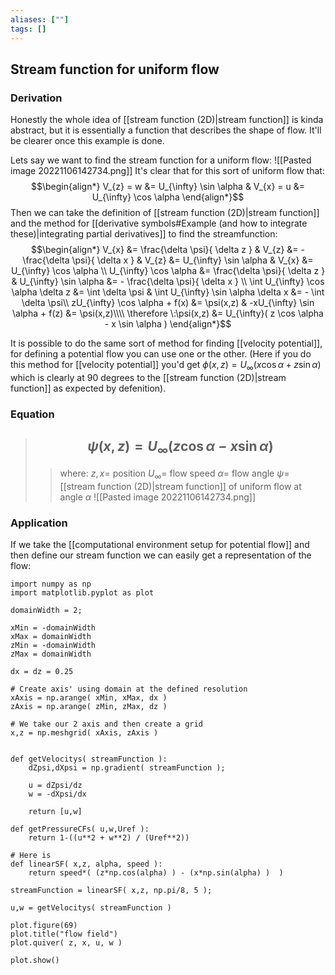 ```yaml
---
aliases: [""]
tags: []
---
```


## Stream function for uniform flow
### Derivation
Honestly the whole idea of [[stream function (2D)|stream function]] is kinda abstract, but it is essentially a function that describes the shape of flow. It'll be clearer once this example is done.

Lets say we want to find the stream function for a uniform flow:
![[Pasted image 20221106142734.png]]
It's clear that for this sort of uniform flow that:
$$\begin{align*}
V_{z} = w &= U_{\infty} \sin \alpha & V_{x} = u &= U_{\infty} \cos \alpha 
\end{align*}$$
Then we can take the definition of [[stream function (2D)|stream function]] and the method for [[derivative symbols#Example (and how to integrate these)|integrating partial derivatives]] to find the streamfunction:
$$\begin{align*}
V_{x} &= \frac{\delta \psi}{ \delta z } & V_{z} &= - \frac{\delta \psi}{ \delta x }   &  V_{z}  &= U_{\infty} \sin \alpha & V_{x}  &= U_{\infty} \cos \alpha \\
 U_{\infty} \cos \alpha &= \frac{\delta \psi}{ \delta z } & U_{\infty} \sin \alpha &= - \frac{\delta \psi}{ \delta x } \\
\int U_{\infty} \cos \alpha \delta z &= \int \delta \psi & \int U_{\infty} \sin \alpha \delta x &= - \int \delta \psi\\
zU_{\infty} \cos \alpha + f(x) &= \psi(x,z) & -xU_{\infty} \sin \alpha + f(z) &= \psi(x,z)\\\\
\therefore \:\psi(x,z) &= U_{\infty}( z \cos \alpha - x \sin \alpha )
\end{align*}$$

It is possible to do the same sort of method for finding [[velocity potential]], for defining a potential flow you can use one or the other. (Here if you do this method for [[velocity potential]] you'd get $\phi(x,z)= U_{\infty}( x \cos \alpha + z \sin \alpha )$ which is clearly at 90 degrees to the [[stream function (2D)|stream function]] as expected by defenition).

### Equation

> ## $$ \psi(x,z) = U_{\infty}( z \cos \alpha - x \sin \alpha ) $$ 
>> where:
>> $z,x=$ position
>> $U_{\infty}=$ flow speed
>> $\alpha=$ flow angle
>> $\psi=$ [[stream function (2D)|stream function]] of uniform flow at angle $\alpha$
>> ![[Pasted image 20221106142734.png]]

### Application
If we take the [[computational environment setup for potential flow]] and then define our stream function we can easily get a representation of the flow:

```jupyter
import numpy as np
import matplotlib.pyplot as plot

domainWidth = 2;

xMin = -domainWidth
xMax = domainWidth
zMin = -domainWidth
zMax = domainWidth

dx = dz = 0.25

# Create axis' using domain at the defined resolution
xAxis = np.arange( xMin, xMax, dx )
zAxis = np.arange( zMin, zMax, dz )

# We take our 2 axis and then create a grid
x,z = np.meshgrid( xAxis, zAxis )
 

def getVelocitys( streamFunction ):
	dZpsi,dXpsi = np.gradient( streamFunction );
	
	u = dZpsi/dz
	w = -dXpsi/dx
	
	return [u,w]

def getPressureCFs( u,w,Uref ):
	return 1-((u**2 + w**2) / (Uref**2))

# Here is 
def linearSF( x,z, alpha, speed ):
    return speed*( (z*np.cos(alpha) ) - (x*np.sin(alpha) )  )

streamFunction = linearSF( x,z, np.pi/8, 5 );

u,w = getVelocitys( streamFunction )

plot.figure(69)
plot.title("flow field")
plot.quiver( z, x, u, w )

plot.show()
```
